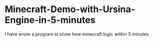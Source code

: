 # Minecraft-Demo-with-Ursina-Engine-in-5-minutes

 I have wrote a program to show how minecraft logic within 5 minutes

